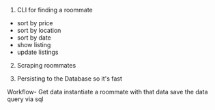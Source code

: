 1. CLI for finding a roommate
 - sort by price
 - sort by location
 - sort by date
 - show listing
 - update listings

2. Scraping roommates

3. Persisting to the Database so it's fast

Workflow-
Get data
instantiate a roommate with that data
save the data
query via sql